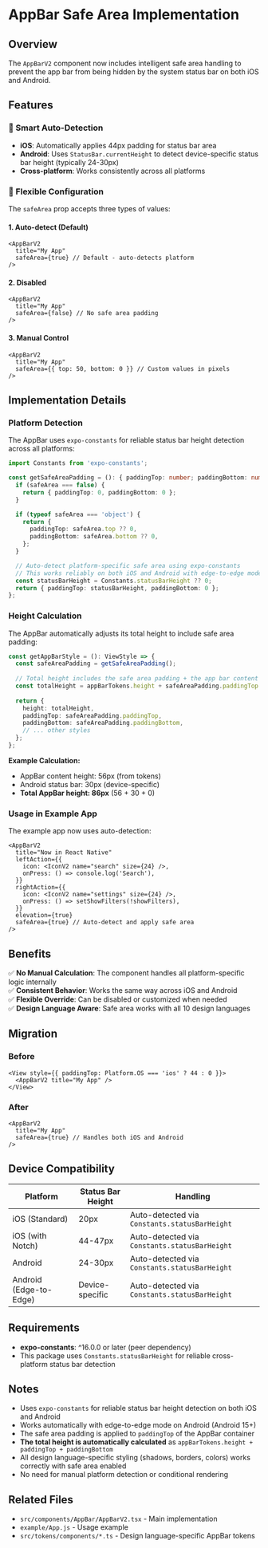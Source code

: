 # AppBar Safe Area Implementation

## Overview

The `AppBarV2` component now includes intelligent safe area handling to prevent the app bar from being hidden by the system status bar on both iOS and Android.

## Features

### 🎯 Smart Auto-Detection
- **iOS**: Automatically applies 44px padding for status bar area
- **Android**: Uses `StatusBar.currentHeight` to detect device-specific status bar height (typically 24-30px)
- **Cross-platform**: Works consistently across all platforms

### 🔧 Flexible Configuration

The `safeArea` prop accepts three types of values:

#### 1. **Auto-detect (Default)**
```tsx
<AppBarV2 
  title="My App" 
  safeArea={true} // Default - auto-detects platform
/>
```

#### 2. **Disabled**
```tsx
<AppBarV2 
  title="My App" 
  safeArea={false} // No safe area padding
/>
```

#### 3. **Manual Control**
```tsx
<AppBarV2 
  title="My App" 
  safeArea={{ top: 50, bottom: 0 }} // Custom values in pixels
/>
```

## Implementation Details

### Platform Detection

The AppBar uses `expo-constants` for reliable status bar height detection across all platforms:

```typescript
import Constants from 'expo-constants';

const getSafeAreaPadding = (): { paddingTop: number; paddingBottom: number } => {
  if (safeArea === false) {
    return { paddingTop: 0, paddingBottom: 0 };
  }

  if (typeof safeArea === 'object') {
    return {
      paddingTop: safeArea.top ?? 0,
      paddingBottom: safeArea.bottom ?? 0,
    };
  }

  // Auto-detect platform-specific safe area using expo-constants
  // This works reliably on both iOS and Android with edge-to-edge mode
  const statusBarHeight = Constants.statusBarHeight ?? 0;
  return { paddingTop: statusBarHeight, paddingBottom: 0 };
};
```

### Height Calculation

The AppBar automatically adjusts its total height to include safe area padding:

```typescript
const getAppBarStyle = (): ViewStyle => {
  const safeAreaPadding = getSafeAreaPadding();
  
  // Total height includes the safe area padding + the app bar content height
  const totalHeight = appBarTokens.height + safeAreaPadding.paddingTop + safeAreaPadding.paddingBottom;
  
  return {
    height: totalHeight,
    paddingTop: safeAreaPadding.paddingTop,
    paddingBottom: safeAreaPadding.paddingBottom,
    // ... other styles
  };
};
```

**Example Calculation:**
- AppBar content height: 56px (from tokens)
- Android status bar: 30px (device-specific)
- **Total AppBar height: 86px** (56 + 30 + 0)

### Usage in Example App

The example app now uses auto-detection:

```tsx
<AppBarV2
  title="Now in React Native"
  leftAction={{
    icon: <IconV2 name="search" size={24} />,
    onPress: () => console.log('Search'),
  }}
  rightAction={{
    icon: <IconV2 name="settings" size={24} />,
    onPress: () => setShowFilters(!showFilters),
  }}
  elevation={true}
  safeArea={true} // Auto-detect and apply safe area
/>
```

## Benefits

✅ **No Manual Calculation**: The component handles all platform-specific logic internally  
✅ **Consistent Behavior**: Works the same way across iOS and Android  
✅ **Flexible Override**: Can be disabled or customized when needed  
✅ **Design Language Aware**: Safe area works with all 10 design languages  

## Migration

### Before
```tsx
<View style={{ paddingTop: Platform.OS === 'ios' ? 44 : 0 }}>
  <AppBarV2 title="My App" />
</View>
```

### After
```tsx
<AppBarV2 
  title="My App" 
  safeArea={true} // Handles both iOS and Android
/>
```

## Device Compatibility

| Platform | Status Bar Height | Handling |
|----------|------------------|----------|
| iOS (Standard) | 20px | Auto-detected via `Constants.statusBarHeight` |
| iOS (with Notch) | 44-47px | Auto-detected via `Constants.statusBarHeight` |
| Android | 24-30px | Auto-detected via `Constants.statusBarHeight` |
| Android (Edge-to-Edge) | Device-specific | Auto-detected via `Constants.statusBarHeight` |

## Requirements

- **expo-constants**: ^16.0.0 or later (peer dependency)
- This package uses `Constants.statusBarHeight` for reliable cross-platform status bar detection

## Notes

- Uses `expo-constants` for reliable status bar height detection on both iOS and Android
- Works automatically with edge-to-edge mode on Android (Android 15+)
- The safe area padding is applied to `paddingTop` of the AppBar container
- **The total height is automatically calculated** as `appBarTokens.height + paddingTop + paddingBottom`
- All design language-specific styling (shadows, borders, colors) works correctly with safe area enabled
- No need for manual platform detection or conditional rendering

## Related Files

- `src/components/AppBar/AppBarV2.tsx` - Main implementation
- `example/App.js` - Usage example
- `src/tokens/components/*.ts` - Design language-specific AppBar tokens

